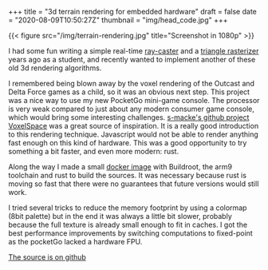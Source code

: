 +++
title = "3d terrain rendering for embedded hardware"
draft = false
date = "2020-08-09T10:50:27Z"
thumbnail = "img/head_code.jpg"
+++

{{< figure src="/img/terrain-rendering.jpg" title="Screenshot in 1080p" >}}

I had some fun writing a simple real-time [ray-caster](https://github.com/Blizarre/ray) and a [triangle rasterizer](https://github.com/Blizarre/aff3D) years ago as a student, and recently wanted to implement another of these old 3d rendering algorithms.

I remembered being blown away by the voxel rendering of the Outcast and Delta Force games as a child, so it was an obvious next step.
This project was a nice way to use my new PocketGo mini-game console. The processor is very weak compared to just about any modern consumer game console, which would bring some interesting challenges. [s-macke's github project VoxelSpace](https://github.com/s-macke/VoxelSpace) was a great source of inspiration. It is a really good introduction to this rendering technique. Javascript would not be able to render anything fast enough on this kind of hardware. This was a good opportunity to try something a bit faster, and even more modern: rust.

Along the way I made a small [docker image](https://github.com/Blizarre/pocketgo-docker-rust) with Buildroot, the arm9 toolchain and rust to build the sources. It was necessary because rust is moving so fast that there were no guarantees that future versions would still work.

I tried several tricks to reduce the memory footprint by using a colormap (8bit palette) but in the end it was always a little bit slower, probably because the full texture is already small enough to fit in caches. I got the best performance improvements by switching computations to fixed-point as the pocketGo lacked a hardware FPU.

[The source is on github](https://github.com/Blizarre/mountain)
